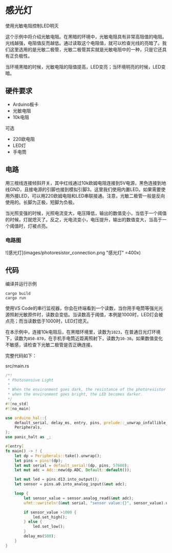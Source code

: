 # 感光灯
使用光敏电阻控制LED明灭

这个示例中将介绍光敏电阻。在黑暗的环境中，光敏电阻具有非常高阻值的电阻。光线越强，电阻值反而越低。通过读取这个电阻值，就可以检查光线的亮暗了。我们这里选用的是光敏二极管，光敏二极管其实就是光敏电阻中的一种，只是它还具有正负极性。

当环境黑暗的时候，光敏电阻的阻值提高，LED变亮；当环境明亮的时候，LED变暗。

## 硬件要求
- Arduino板卡
- 光敏电阻
- 10k电阻

可选
- 220欧电阻
- LED灯
- 手电筒

## 电路
用三根线连接倾斜开关，其中红线通过10k欧姆电阻连接到5V电源，黑色连接到地线GND，且接电源的引脚也接到模拟引脚3。这里我们使用内置LED。如果需要使用外接LED，可以用220欧姆电阻和LED串联接通。注意，光敏二极管一般是反向使用的。长脚为正极，短脚为负极。

当光照变强的时候，光照电流变大，电压降低，输出的数值变小，当低于一个阈值的时候，灯就熄灭了。反之，光电流变小，电压提升，输出的数值变大，当高于一个阈值时，灯被点亮。

### 电路图
![感光灯](images/photoresistor_connection.png "感光灯" =400x)

## 代码
编译并运行示例
```shell
cargo build
cargo run
```
使用VS Code的串行监视器，你会在终端看到一个读数，当你用手电筒等强光光源照射光敏原件时，读数会变低。当读数高于阈值，本例是1000时，LED灯会被点亮；而当读数低于1000时，LED灯熄灭。

在本示例中，连接10k电阻后，在黑暗环境里，读数为`1023`，在普通日光灯环境下，读数为`850-870`，在手机手电筒近距离照射下，读数为`10-30`。如果数值变化不敏感，请检查下光敏二极管是否正确连接。

完整代码如下：

src/main.rs
```rust
/*!
 * Photosensive Light
 *
 * When the environment goes dark, the resistance of the photoresistor increases and the LED becomes brighter;
 * when the environment goes bright, the LED becomes darker.
 */
#![no_std]
#![no_main]

use arduino_hal::{
    default_serial, delay_ms, entry, pins, prelude::_unwrap_infallible_UnwrapInfallible, Adc,
    Peripherals,
};
use panic_halt as _;

#[entry]
fn main() -> ! {
    let dp = Peripherals::take().unwrap();
    let pins = pins!(dp);
    let mut serial = default_serial!(dp, pins, 57600);
    let mut adc = Adc::new(dp.ADC, Default::default());

    let mut led = pins.d13.into_output();
    let sensor = pins.a0.into_analog_input(&mut adc);

    loop {
        let sensor_value = sensor.analog_read(&mut adc);
        ufmt::uwriteln!(&mut serial, "sensor value:{}", sensor_value).unwrap_infallible();

        if sensor_value >1000 {
            led.set_high();
        } else {
            led.set_low();
        }
        delay_ms(500);
    }
}
```
